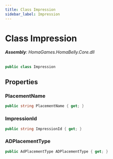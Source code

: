 ```yaml
---
title: Class Impression
sidebar_label: Impression
---
```

# Class Impression


###### **Assembly**: HomaGames.HomaBelly.Core.dll

```csharp title="Declaration"
public class Impression
```
## Properties
### PlacementName


```csharp title="Declaration"
public string PlacementName { get; }
```
### ImpressionId


```csharp title="Declaration"
public string ImpressionId { get; }
```
### ADPlacementType


```csharp title="Declaration"
public AdPlacementType ADPlacementType { get; }
```
